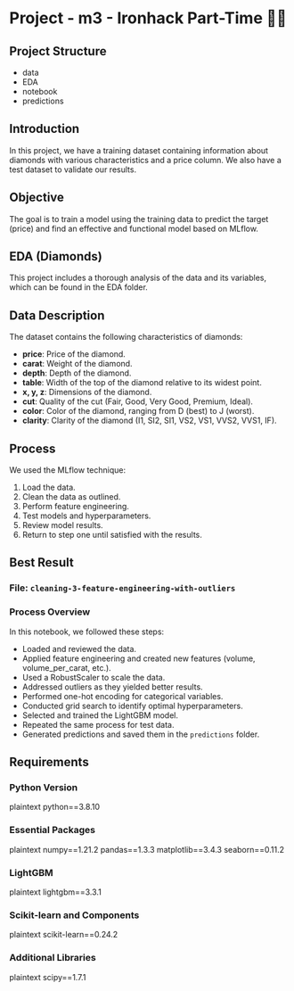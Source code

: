 # Project - m3 - Ironhack Part-Time 🚀🚀

## Project Structure
* data
* EDA
* notebook
* predictions
## Introduction
In this project, we have a training dataset containing information about diamonds with various characteristics and a price column. We also have a test dataset to validate our results.

## Objective
The goal is to train a model using the training data to predict the target (price) and find an effective and functional model based on MLflow.

## EDA (Diamonds)
This project includes a thorough analysis of the data and its variables, which can be found in the EDA folder.

## Data Description
The dataset contains the following characteristics of diamonds:
- **price**: Price of the diamond.
- **carat**: Weight of the diamond.
- **depth**: Depth of the diamond.
- **table**: Width of the top of the diamond relative to its widest point.
- **x, y, z**: Dimensions of the diamond.
- **cut**: Quality of the cut (Fair, Good, Very Good, Premium, Ideal).
- **color**: Color of the diamond, ranging from D (best) to J (worst).
- **clarity**: Clarity of the diamond (I1, SI2, SI1, VS2, VS1, VVS2, VVS1, IF).

## Process
We used the MLflow technique:
1. Load the data.
2. Clean the data as outlined.
3. Perform feature engineering.
4. Test models and hyperparameters.
5. Review model results.
6. Return to step one until satisfied with the results.

## Best Result
### File: `cleaning-3-feature-engineering-with-outliers`

### Process Overview
In this notebook, we followed these steps:
- Loaded and reviewed the data.
- Applied feature engineering and created new features (volume, volume_per_carat, etc.).
- Used a RobustScaler to scale the data.
- Addressed outliers as they yielded better results.
- Performed one-hot encoding for categorical variables.
- Conducted grid search to identify optimal hyperparameters.
- Selected and trained the LightGBM model.
- Repeated the same process for test data.
- Generated predictions and saved them in the `predictions` folder.

## Requirements

### Python Version
plaintext
python==3.8.10

### Essential Packages
plaintext
numpy==1.21.2
pandas==1.3.3
matplotlib==3.4.3
seaborn==0.11.2

### LightGBM
plaintext
lightgbm==3.3.1

### Scikit-learn and Components
plaintext
scikit-learn==0.24.2

### Additional Libraries 
plaintext
scipy==1.7.1